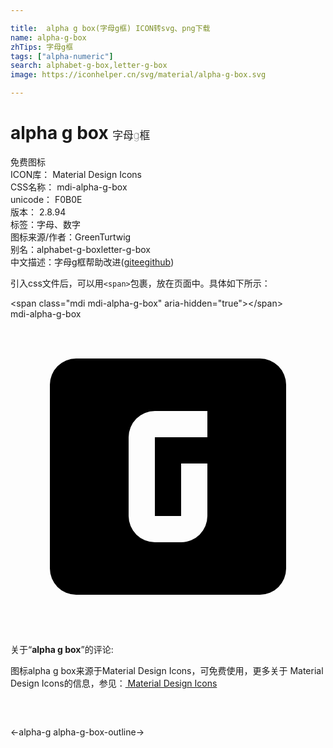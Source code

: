 ```yaml
---

title:  alpha g box(字母g框) ICON转svg、png下载
name: alpha-g-box
zhTips: 字母g框
tags: ["alpha-numeric"]
search: alphabet-g-box,letter-g-box
image: https://iconhelper.cn/svg/material/alpha-g-box.svg

---
```


# alpha g box  <small style="font-size: 60%;font-weight: 100">字母g框</small>


<div class="detail-page">
<p>
<span><span class="badge-success badge">免费图标</span> </span>
<br/>
<span>
ICON库：
<span class="badge-secondary badge">Material Design Icons</span> 
</span>
<br/>
<span>
CSS名称：
<span class="badge-secondary badge">mdi-alpha-g-box</span> 
</span>
<br/>
<span>
unicode：
<span class="badge-secondary badge">F0B0E</span> 
<copy-btn content='F0B0E' btn-title=""></copy-btn>
<copy-btn :content='String.fromCodePoint(parseInt("F0B0E", 16))' btn-title="复制U"></copy-btn>
</span>
<br/>
<span>
版本：
<span class="badge-secondary badge">2.8.94</span> 
</span><br/><span>标签：<span class="badge-light badge"><router-link to="/tags/alpha-numeric.html">字母、数字</router-link></span></span>
<br/>
<span>图标来源/作者：<span class="badge-light badge">GreenTurtwig</span></span> 
<br/>
<span>别名：<span class="badge-light badge">alphabet-g-box</span><span class="badge-light badge">letter-g-box</span></span><br/><span class="zh-detail">中文描述：<span class="badge-primary badge">字母g框</span><span class="help-link"><span>帮助改进</span>(<a href="https://gitee.com/liuwave/icon-helper/edit/master/json/material/alpha-g-box.json" target="_blank" rel="noopener noreferrer">gitee</a><a href="https://github.com/liuwave/icon-helper/edit/master/json/material/alpha-g-box.json" target="_blank" rel="noopener noreferrer">github</a></span>)</span><br/>
</p>
</div>
<div class="alert alert-dark">
  <i class="mdi mdi-alpha-g-box mdi-48px"></i>
  <i class="mdi mdi-alpha-g-box mdi-36px"></i>
  <i class="mdi mdi-alpha-g-box mdi-24px"></i>
  <i class="mdi mdi-alpha-g-box mdi-18px"></i>
</div>
<div>
  <p>引入css文件后，可以用<code>&lt;span&gt;</code>包裹，放在页面中。具体如下所示：    
  </p>
  <div class="alert alert-primary" style="font-size: 14px">
    &lt;span class="mdi mdi-alpha-g-box" aria-hidden="true"&gt;&lt;/span&gt;
    <copy-btn content='<span class="mdi mdi-alpha-g-box" aria-hidden="true"></span>'></copy-btn>
  </div>
  <div class="alert alert-secondary">
    <i class="mdi mdi-alpha-g-box"
    style="font-size: 24px"
    aria-hidden="true"></i> mdi-alpha-g-box
    <copy-btn content="mdi-alpha-g-box" btn-title="复制图标名称"></copy-btn>
  </div>
</div>
<div id="svg" class="svg-wrap">
<svg xmlns="http://www.w3.org/2000/svg" viewBox="0 0 24 24"><path d="M11,7A2,2 0 0,0 9,9V15A2,2 0 0,0 11,17H13A2,2 0 0,0 15,15V11H13V15H11V9H15V7H11M5,3H19A2,2 0 0,1 21,5V19A2,2 0 0,1 19,21H5A2,2 0 0,1 3,19V5A2,2 0 0,1 5,3Z" /></svg>
</div>
<detail full-name='mdi-alpha-g-box'></detail>
<div class="icon-detail__container">
<p>关于“<b>alpha g box</b>”的评论:</p>
</div>
<Vssue title="关于“alpha g box”的评论" />    
<div><p>图标alpha g box来源于Material Design Icons，可免费使用，更多关于 Material Design Icons的信息，参见：<a target="_blank" href="https://iconhelper.cn/material.html"> Material Design Icons</a>
</p></div>

<div style="padding:2rem 0 " class="page-nav"><p class="inner"><span class="prev">←<router-link to="/icon/alpha-g.html">alpha-g</router-link></span> <span class="next"><router-link to="/icon/alpha-g-box-outline.html">alpha-g-box-outline</router-link>→</span></p></div>

